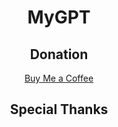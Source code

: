 <div align="center">

<h1 align="center">MyGPT</h1>

## Donation

[Buy Me a Coffee](https://www.reardonyang.com)

## Special Thanks


